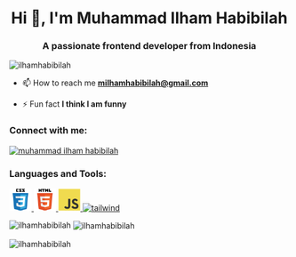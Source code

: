 <h1 align="center">Hi 👋, I'm Muhammad Ilham Habibilah</h1>
<h3 align="center">A passionate frontend developer from Indonesia</h3>

<p align="left"> <img src="https://komarev.com/ghpvc/?username=ilhamhabibilah&label=Profile%20views&color=0e75b6&style=flat" alt="ilhamhabibilah" /> </p>

- 📫 How to reach me **milhamhabibilah@gmail.com**

- ⚡ Fun fact **I think I am funny**

<h3 align="left">Connect with me:</h3>
<p align="left">
<a href="https://www.linkedin.com/in/muhammad-ilham-habibilah/" target="blank"><img align="center" src="https://raw.githubusercontent.com/rahuldkjain/github-profile-readme-generator/master/src/images/icons/Social/linked-in-alt.svg" alt="muhammad ilham habibilah" height="30" width="40" /></a>
</p>

<h3 align="left">Languages and Tools:</h3>
<p align="left"> <a href="https://www.w3schools.com/css/" target="_blank" rel="noreferrer"> <img src="https://raw.githubusercontent.com/devicons/devicon/master/icons/css3/css3-original-wordmark.svg" alt="css3" width="40" height="40"/> </a> <a href="https://www.w3.org/html/" target="_blank" rel="noreferrer"> <img src="https://raw.githubusercontent.com/devicons/devicon/master/icons/html5/html5-original-wordmark.svg" alt="html5" width="40" height="40"/> </a> <a href="https://developer.mozilla.org/en-US/docs/Web/JavaScript" target="_blank" rel="noreferrer"> <img src="https://raw.githubusercontent.com/devicons/devicon/master/icons/javascript/javascript-original.svg" alt="javascript" width="40" height="40"/> </a> <a href="https://tailwindcss.com/" target="_blank" rel="noreferrer"> <img src="https://www.vectorlogo.zone/logos/tailwindcss/tailwindcss-icon.svg" alt="tailwind" width="40" height="40"/> </a> </p>

<p><img align="left" src="https://github-readme-stats.vercel.app/api/top-langs?username=ilhamhabibilah&show_icons=true&locale=en&layout=compact" alt="ilhamhabibilah" /></p>

<p>&nbsp;<img align="center" src="https://github-readme-stats.vercel.app/api?username=ilhamhabibilah&show_icons=true&locale=en" alt="ilhamhabibilah" /></p>

<p><img align="center" src="https://github-readme-streak-stats.herokuapp.com/?user=ilhamhabibilah&" alt="ilhamhabibilah" /></p>
